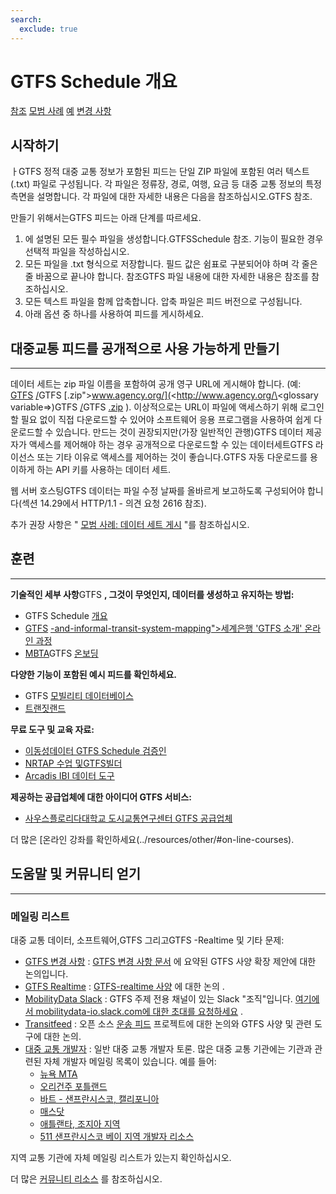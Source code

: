 ```yaml
---
search:
  exclude: true
---
```


# GTFS Schedule 개요

<div class="landing-page"><a class="button" href="reference">참조</a> <a class="button" href="best-practices">모범 사례</a> <a class="button" href="examples">예</a> <a class="button" href="changes">변경 사항</a></div>

## 시작하기

ㅏGTFS 정적 대중 교통 정보가 포함된 피드는 단일 ZIP 파일에 포함된 여러 텍스트(.txt) 파일로 구성됩니다. 각 파일은 정류장, 경로, 여행, 요금 등 대중 교통 정보의 특정 측면을 설명합니다. 각 파일에 대한 자세한 내용은 다음을 참조하십시오.GTFS 참조.

만들기 위해서는GTFS 피드는 아래 단계를 따르세요.

1. 에 설명된 모든 필수 파일을 생성합니다.GTFSSchedule 참조. 기능이 필요한 경우 선택적 파일을 작성하십시오.
1. 모든 파일을 .txt 형식으로 저장합니다. 필드 값은 쉼표로 구분되어야 하며 각 줄은 줄 바꿈으로 끝나야 합니다. 참조GTFS 파일 내용에 대한 자세한 내용은 참조를 참조하십시오.
1. 모든 텍스트 파일을 함께 압축합니다. 압축 파일은 피드 버전으로 구성됩니다.
1. 아래 옵션 중 하나를 사용하여 피드를 게시하세요.

## 대중교통 피드를 공개적으로 사용 가능하게 만들기

<hr/>

데이터 세트는 zip 파일 이름을 포함하여 공개 영구 URL에 게시해야 합니다. (예: [GTFS](<http://www.agency.org/\<glossary variable=>) [/](<http://www.agency.org/\<glossary variable=>)GTFS [.zip">www.agency.org/](<http://www.agency.org/\<glossary variable=>)GTFS [/](<http://www.agency.org/\<glossary variable=>)GTFS [.zip](<http://www.agency.org/\<glossary variable=>) ). 이상적으로는 URL이 파일에 액세스하기 위해 로그인할 필요 없이 직접 다운로드할 수 있어야 소프트웨어 응용 프로그램을 사용하여 쉽게 다운로드할 수 있습니다. 만드는 것이 권장되지만(가장 일반적인 관행)GTFS 데이터 제공자가 액세스를 제어해야 하는 경우 공개적으로 다운로드할 수 있는 데이터세트GTFS 라이선스 또는 기타 이유로 액세스를 제어하는 것이 좋습니다.GTFS 자동 다운로드를 용이하게 하는 API 키를 사용하는 데이터 세트.

웹 서버 호스팅GTFS 데이터는 파일 수정 날짜를 올바르게 보고하도록 구성되어야 합니다(섹션 14.29에서 HTTP/1.1 - 의견 요청 2616 참조).

추가 권장 사항은 " [모범 사례: 데이터 세트 게시](best-practices/#dataset-publishing-general-practices) "를 참조하십시오.

## 훈련

<hr/>

**기술적인 세부 사항**GTFS **, 그것이 무엇인지, 데이터를 생성하고 유지하는 방법:**

- GTFS Schedule [개요](schedule/)
- [GTFS](<https://olc.worldbank.org/content/introduction-general-transit-feed-specification-\<glossary variable=>) [-and-informal-transit-system-mapping">세계은행 'GTFS 소개' 온라인 과정](<https://olc.worldbank.org/content/introduction-general-transit-feed-specification-\<glossary variable=>)
- [MBTA](https://mybinder.org/v2/gh/mbta/gtfs_onboarding/main?urlpath=lab/tree/GTFS_Onboarding.ipynb)GTFS [온보딩](https://mybinder.org/v2/gh/mbta/gtfs_onboarding/main?urlpath=lab/tree/GTFS_Onboarding.ipynb)

**다양한 기능이 포함된 예시 피드를 확인하세요.**

- GTFS [모빌리티 데이터베이스](https://database.mobilitydata.org/)
- [트랜짓랜드](https://www.transit.land/)

**무료 도구 및 교육 자료:**

- [이동성데이터 GTFS Schedule 검증인](https://GTFS-validator.mobilitydata.org/)
- [NRTAP 수업 및GTFS빌더](https://www.nationalrtap.org/Technology-Tools-Builder/Support)
- [Arcadis IBI 데이터 도구](https://www.ibigroup.com/ibi-products/transit-data-tools/)

**제공하는 공급업체에 대한 아이디어 GTFS 서비스:**

- [사우스플로리다대학교 도시교통연구센터 GTFS 공급업체](https://docs.google.com/spreadsheets/u/1/d/1Gc9mu4BIYC8ORpv2IbbVnT3q8VQ3xkeY7Hz068vT_GQ/pubhtml)

더 많은 [온라인 강좌를 확인하세요(../resources/other/#on-line-courses).

## 도움말 및 커뮤니티 얻기

<hr/>

### 메일링 리스트

대중 교통 데이터, 소프트웨어,GTFS 그리고GTFS -Realtime 및 기타 문제:

* [GTFS 변경 사항](https://groups.google.com/group/gtfs-changes) : [GTFS 변경 사항 문서](https://github.com/google/transit/blob/master/gtfs/CHANGES.md) 에 요약된 GTFS 사양 확장 제안에 대한 논의입니다.
* [GTFS Realtime](https://groups.google.com/group/gtfs-realtime) : [GTFS-realtime 사양](https://github.com/google/transit/tree/master/gtfs-realtime) 에 대한 논의 .
* [MobilityData Slack](https://mobilitydata-io.slack.com/) : GTFS 주제 전용 채널이 있는 Slack "조직"입니다. [여기에서 mobilitydata-io.slack.com에 대한 초대를 요청하세요](https://share.mobilitydata.org/slack) .
* [Transitfeed](https://groups.google.com/group/transitfeed) : 오픈 소스 [운송 피드](https://groups.google.com/group/transitfeed) 프로젝트에 대한 논의와 GTFS 사양 및 관련 도구에 대한 논의.
* [대중 교통 개발자](https://groups.google.com/group/transit-developers) : 일반 대중 교통 개발자 토론. 많은 대중 교통 기관에는 기관과 관련된 자체 개발자 메일링 목록이 있습니다. 예를 들어:
    * [뉴욕 MTA](https://groups.google.com/group/mtadeveloperresources)
    * [오리건주 포틀랜드](https://groups.google.com/group/transit-developers-pdx)
    * [바트 - 샌프란시스코, 캘리포니아](https://groups.google.com/group/bart-developers)
    * [매스닷](https://groups.google.com/group/massdotdevelopers)
    * [애틀랜타, 조지아 지역](https://groups.google.com/forum/#!forum/atl-transit-developers)
    * [511 샌프란시스코 베이 지역 개발자 리소스](https://groups.google.com/forum/#!forum/511sfbaydeveloperresources)

지역 교통 기관에 자체 메일링 리스트가 있는지 확인하십시오.

더 많은 [커뮤니티 리소스](../resources/community) 를 참조하십시오.

